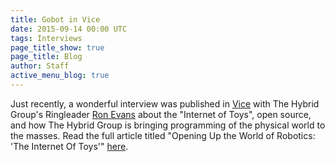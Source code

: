 ```yaml
---
title: Gobot in Vice
date: 2015-09-14 00:00 UTC
tags: Interviews
page_title_show: true
page_title: Blog
author: Staff
active_menu_blog: true
---
```

Just recently, a wonderful interview was published in [Vice](http://motherboard.vice.com) with The Hybrid Group's Ringleader [Ron Evans](https://twitter.com/deadprogram) about the "Internet of Toys", open source, and how The Hybrid Group is bringing programming of the physical world to the masses. Read the full article titled "Opening Up the World of Robotics: 'The Internet Of Toys'" [here](http://motherboard.vice.com/blog/opening-up-the-world-of-robotics).
